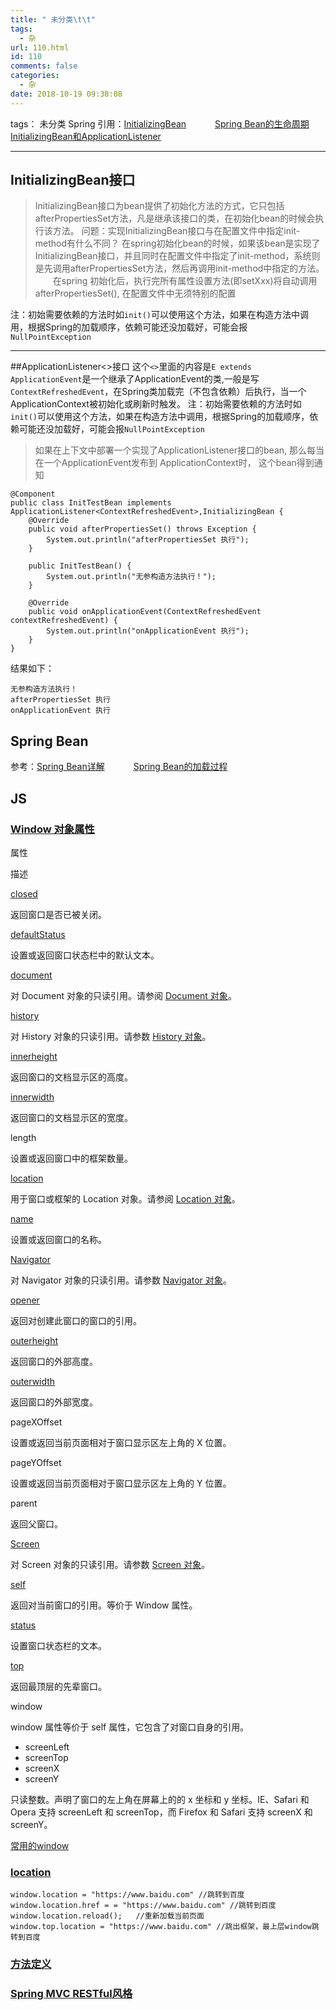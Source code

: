 ```yaml
---
title: " 未分类\t\t"
tags:
  - 杂
url: 110.html
id: 110
comments: false
categories:
  - 杂
date: 2018-10-19 09:38:08
---
```


tags： 未分类 Spring 引用：[InitializingBean](http://blog.csdn.net/maclaren001/article/details/37039749) 　　　[Spring Bean的生命周期](http://www.cnblogs.com/ghj1976/p/5383743.html) 　　　[InitializingBean和ApplicationListener](http://www.cnblogs.com/winkey4986/p/5424892.html)

* * *

InitializingBean接口
------------------

> InitializingBean接口为bean提供了初始化方法的方式，它只包括afterPropertiesSet方法，凡是继承该接口的类，在初始化bean的时候会执行该方法。 问题：实现InitializingBean接口与在配置文件中指定init-method有什么不同？ 在spring初始化bean的时候，如果该bean是实现了InitializingBean接口，并且同时在配置文件中指定了init-method，系统则是先调用afterPropertiesSet方法，然后再调用init-method中指定的方法。 　　在spring 初始化后，执行完所有属性设置方法(即setXxx)将自动调用 afterPropertiesSet(), 在配置文件中无须特别的配置

注：初始需要依赖的方法时如`init()`可以使用这个方法，如果在构造方法中调用，根据Spring的加载顺序，依赖可能还没加载好，可能会报`NullPointException`

* * *

##ApplicationListener<>接口 这个`<>`里面的内容是`E extends ApplicationEvent`是一个继承了ApplicationEvent的类,一般是写`ContextRefreshedEvent`，在Spring类加载完（不包含依赖）后执行，当一个ApplicationContext被初始化或刷新时触发。 注：初始需要依赖的方法时如`init()`可以使用这个方法，如果在构造方法中调用，根据Spring的加载顺序，依赖可能还没加载好，可能会报`NullPointException`

> 如果在上下文中部署一个实现了ApplicationListener接口的bean, 那么每当在一个ApplicationEvent发布到 ApplicationContext时， 这个bean得到通知

    @Component
    public class InitTestBean implements ApplicationListener<ContextRefreshedEvent>,InitializingBean {
        @Override
        public void afterPropertiesSet() throws Exception {
            System.out.println("afterPropertiesSet 执行");
        }
    
        public InitTestBean() {
            System.out.println("无参构造方法执行！");
        }
    
        @Override
        public void onApplicationEvent(ContextRefreshedEvent contextRefreshedEvent) {
            System.out.println("onApplicationEvent 执行");
        }
    }
    

结果如下：

    无参构造方法执行！
    afterPropertiesSet 执行
    onApplicationEvent 执行
    

Spring Bean
-----------

参考：[Spring Bean详解](http://blog.csdn.net/ochangwen/article/details/52556474) 　　　[Spring Bean的加载过程](http://www.cnblogs.com/xrq730/p/6285358.html)

JS
--

### [Window 对象属性](http://www.w3school.com.cn/jsref/dom_obj_window.asp)

属性

描述

[closed](http://www.w3school.com.cn/jsref/prop_win_closed.asp)

返回窗口是否已被关闭。

[defaultStatus](http://www.w3school.com.cn/jsref/prop_win_defaultstatus.asp)

设置或返回窗口状态栏中的默认文本。

[document](http://www.w3school.com.cn/jsref/dom_obj_document.asp)

对 Document 对象的只读引用。请参阅 [Document 对象](dom_obj_document.asp)。

[history](http://www.w3school.com.cn/jsref/dom_obj_history.asp)

对 History 对象的只读引用。请参数 [History 对象](dom_obj_history.asp)。

[innerheight](http://www.w3school.com.cn/jsref/prop_win_innerheight_innerwidth.asp)

返回窗口的文档显示区的高度。

[innerwidth](http://www.w3school.com.cn/jsref/prop_win_innerheight_innerwidth.asp)

返回窗口的文档显示区的宽度。

length

设置或返回窗口中的框架数量。

[location](http://www.w3school.com.cn/jsref/dom_obj_location.asp)

用于窗口或框架的 Location 对象。请参阅 [Location 对象](dom_obj_location.asp)。

[name](http://www.w3school.com.cn/jsref/prop_win_name.asp)

设置或返回窗口的名称。

[Navigator](http://www.w3school.com.cn/jsref/dom_obj_navigator.asp)

对 Navigator 对象的只读引用。请参数 [Navigator 对象](/jsref/dom_obj_navigator.asp)。

[opener](http://www.w3school.com.cn/jsref/prop_win_opener.asp)

返回对创建此窗口的窗口的引用。

[outerheight](http://www.w3school.com.cn/jsref/prop_win_outerheight.asp)

返回窗口的外部高度。

[outerwidth](http://www.w3school.com.cn/jsref/prop_win_outerwidth.asp)

返回窗口的外部宽度。

pageXOffset

设置或返回当前页面相对于窗口显示区左上角的 X 位置。

pageYOffset

设置或返回当前页面相对于窗口显示区左上角的 Y 位置。

parent

返回父窗口。

[Screen](http://www.w3school.com.cn/jsref/dom_obj_screen.asp)

对 Screen 对象的只读引用。请参数 [Screen 对象](/jsref/dom_obj_screen.asp)。

[self](http://www.w3school.com.cn/jsref/prop_win_self.asp)

返回对当前窗口的引用。等价于 Window 属性。

[status](http://www.w3school.com.cn/jsref/prop_win_status.asp)

设置窗口状态栏的文本。

[top](http://www.w3school.com.cn/jsref/prop_win_top.asp)

返回最顶层的先辈窗口。

window

window 属性等价于 self 属性，它包含了对窗口自身的引用。

*   screenLeft
*   screenTop
*   screenX
*   screenY

只读整数。声明了窗口的左上角在屏幕上的的 x 坐标和 y 坐标。IE、Safari 和 Opera 支持 screenLeft 和 screenTop，而 Firefox 和 Safari 支持 screenX 和 screenY。

[常用的window](http://www.jb51.net/article/44078.htm)

### [location](http://www.w3school.com.cn/jsref/dom_obj_location.asp)

    window.location = "https://www.baidu.com" //跳转到百度
    window.location.href = = "https://www.baidu.com" //跳转到百度
    window.location.reload();   //重新加载当前页面
    window.top.location = "https://www.baidu.com" //跳出框架，最上层window跳转到百度
    

### [方法定义](http://www.w3school.com.cn/js/pro_js_object_defining.asp)

### [Spring MVC RESTful风格](http://www.cnblogs.com/qixiaoyizhan/p/5864233.html)